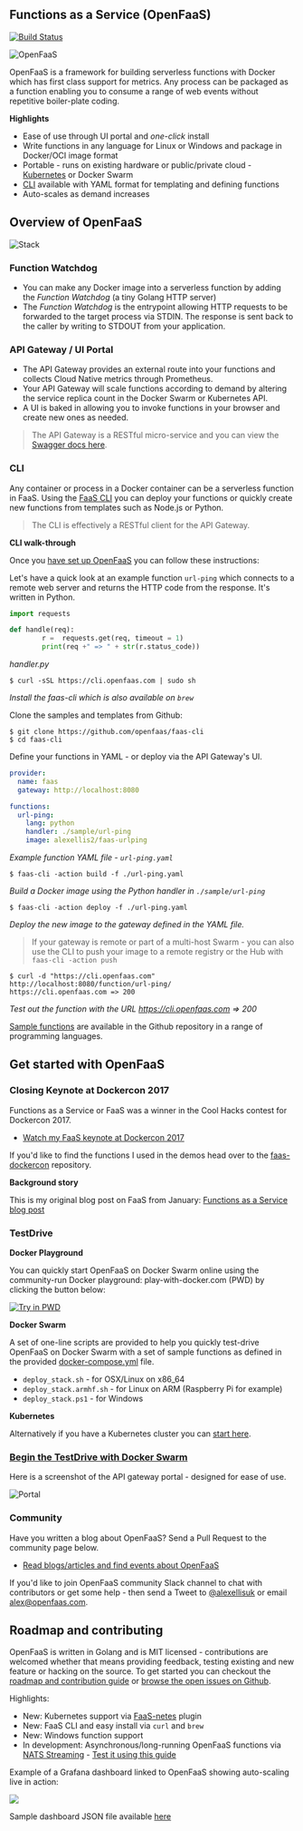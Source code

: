 ## Functions as a Service (OpenFaaS)

[![Build
Status](https://travis-ci.org/alexellis/faas.svg?branch=master)](https://travis-ci.org/alexellis/faas)

![OpenFaaS](https://blog.alexellis.io/content/images/2017/08/faas_side.png)

OpenFaaS is a framework for building serverless functions with Docker which has first class support for metrics. Any process can be packaged as a function enabling you to consume a range of web events without repetitive boiler-plate coding.

**Highlights**

* Ease of use through UI portal and *one-click* install
* Write functions in any language for Linux or Windows and package in Docker/OCI image format
* Portable - runs on existing hardware or public/private cloud - [Kubernetes](https://github.com/alexellis/faas-netes) or Docker Swarm
* [CLI](http://github.com/openfaas/faas-cli) available with YAML format for templating and defining functions
* Auto-scales as demand increases

## Overview of OpenFaaS

![Stack](https://pbs.twimg.com/media/DFrkF4NXoAAJwN2.jpg)

### Function Watchdog

* You can make any Docker image into a serverless function by adding the *Function Watchdog* (a tiny Golang HTTP server)
* The *Function Watchdog* is the entrypoint allowing HTTP requests to be forwarded to the target process via STDIN. The response is sent back to the caller by writing to STDOUT from your application.

### API Gateway / UI Portal

* The API Gateway provides an external route into your functions and collects Cloud Native metrics through Prometheus.
* Your API Gateway will scale functions according to demand by altering the service replica count in the Docker Swarm or Kubernetes API.
* A UI is baked in allowing you to invoke functions in your browser and create new ones as needed.

> The API Gateway is a RESTful micro-service and you can view the [Swagger docs here](https://github.com/alexellis/faas/tree/master/api-docs).

### CLI

Any container or process in a Docker container can be a serverless function in FaaS. Using the [FaaS CLI](http://github.com/openfaas/faas-cli) you can deploy your functions or quickly create new functions from templates such as Node.js or Python.

> The CLI is effectively a RESTful client for the API Gateway.

**CLI walk-through**

Once you [have set up OpenFaaS](https://github.com/alexellis/faas#get-started-with-openfaas) you can follow these instructions:

Let's have a quick look at an example function `url-ping` which connects to a remote web server and returns the HTTP code from the response. It's written in Python.

```python
import requests

def handle(req):
        r =  requests.get(req, timeout = 1)
        print(req +" => " + str(r.status_code))
```
*handler.py*

```
$ curl -sSL https://cli.openfaas.com | sudo sh
```

*Install the faas-cli which is also available on `brew`*

Clone the samples and templates from Github:

```
$ git clone https://github.com/openfaas/faas-cli
$ cd faas-cli
```

Define your functions in YAML - or deploy via the API Gateway's UI.

```yaml
provider:
  name: faas
  gateway: http://localhost:8080

functions:
  url-ping:
    lang: python
    handler: ./sample/url-ping
    image: alexellis2/faas-urlping
```

*Example function YAML file - `url-ping.yaml`*

```
$ faas-cli -action build -f ./url-ping.yaml
```
*Build a Docker image using the Python handler in `./sample/url-ping`*

```
$ faas-cli -action deploy -f ./url-ping.yaml
```
*Deploy the new image to the gateway defined in the YAML file.*

> If your gateway is remote or part of a multi-host Swarm - you can also use the CLI to push your image to a remote registry or the Hub with `faas-cli -action push`

```
$ curl -d "https://cli.openfaas.com" http://localhost:8080/function/url-ping/
https://cli.openfaas.com => 200
```

*Test out the function with the URL https://cli.openfaas.com => 200*

[Sample functions](https://github.com/alexellis/faas/tree/master/sample-functions) are available in the Github repository in a range of programming languages.

## Get started with OpenFaaS

### Closing Keynote at Dockercon 2017

Functions as a Service or FaaS was a winner in the Cool Hacks contest for Dockercon 2017.

* [Watch my FaaS keynote at Dockercon 2017](https://blog.docker.com/2017/04/dockercon-2017-mobys-cool-hack-sessions/)

If you'd like to find the functions I used in the demos head over to the [faas-dockercon](https://github.com/alexellis/faas-dockercon/) repository.

**Background story**

This is my original blog post on FaaS from January: [Functions as a Service blog post](http://blog.alexellis.io/functions-as-a-service/)

### TestDrive

**Docker Playground**

You can quickly start OpenFaaS on Docker Swarm online using the community-run Docker playground: play-with-docker.com (PWD) by clicking the button below:

[![Try in PWD](https://cdn.rawgit.com/play-with-docker/stacks/cff22438/assets/images/button.png)](http://play-with-docker.com?stack=https://raw.githubusercontent.com/alexellis/faas/master/docker-compose.yml&stack_name=func)

**Docker Swarm**

A set of one-line scripts are provided to help you quickly test-drive OpenFaaS on Docker Swarm with a set of sample functions as defined in the provided [docker-compose.yml](https://github.com/alexellis/faas/blob/master/docker-compose.yml) file.

- `deploy_stack.sh` - for OSX/Linux on x86_64
- `deploy_stack.armhf.sh` - for Linux on ARM (Raspberry Pi for example)
- `deploy_stack.ps1` - for Windows

**Kubernetes**

Alternatively if you have a Kubernetes cluster you can [start here](https://github.com/alexellis/faas-netes).

### [Begin the TestDrive with Docker Swarm](https://github.com/alexellis/faas/blob/master/TestDrive.md)

Here is a screenshot of the API gateway portal - designed for ease of use.

![Portal](https://pbs.twimg.com/media/C7bkpZbWwAAnKsx.jpg)

### Community

Have you written a blog about OpenFaaS? Send a Pull Request to the community page below.

* [Read blogs/articles and find events about OpenFaaS](https://github.com/alexellis/faas/blob/master/community.md)

If you'd like to join OpenFaaS community Slack channel to chat with contributors or get some help - then send a Tweet to [@alexellisuk](https://twitter.com/alexellisuk/) or email alex@openfaas.com.

## Roadmap and contributing

OpenFaaS is written in Golang and is MIT licensed - contributions are welcomed whether that means providing feedback, testing existing and new feature or hacking on the source. To get started you can checkout the [roadmap and contribution guide](https://github.com/alexellis/faas/blob/master/ROADMAP.md) or [browse the open issues on Github](https://github.com/alexellis/faas/issues).

Highlights:

* New: Kubernetes support via [FaaS-netes](https://github.com/alexellis/faas-netes) plugin
* New: FaaS CLI and easy install via `curl` and `brew`
* New: Windows function support
* In development: Asynchronous/long-running OpenFaaS functions via [NATS Streaming](https://nats.io/documentation/streaming/nats-streaming-intro/) - [Test it using this guide](https://gist.github.com/alexellis/62dad83b11890962ba49042afe258bb1)

Example of a Grafana dashboard linked to OpenFaaS showing auto-scaling live in action:

![](https://pbs.twimg.com/media/C9caE6CXUAAX_64.jpg:large)

Sample dashboard JSON file available [here](https://github.com/alexellis/faas/blob/master/contrib/grafana.json)
